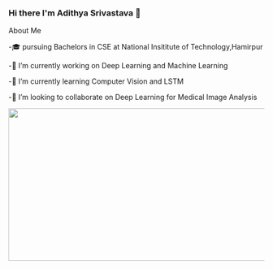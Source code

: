 ### Hi there I'm Adithya Srivastava 👋


About Me

-🎓 pursuing Bachelors in CSE at National Insititute of Technology,Hamirpur

-🔭 I’m currently working on Deep Learning and Machine Learning

-🌱 I’m currently learning Computer Vision and LSTM

-👯 I’m looking to collaborate on Deep Learning for Medical Image Analysis

<div align="center">
  <img src="https://media.giphy.com/media/dWesBcTLavkZuG35MI/giphy.gif" width="600" height="300"/>
</div>

